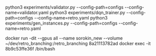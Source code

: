  python3 experiments/validator.py --config-path=configs --config-name=validator.yaml
 python3 experiments/dqn_trainer.py --config-path=configs --config-name=retro.yaml 
 python3 experiments/gen_instances.py --config-path=configs --config-name=retro.yaml

 docker run -dit --gpus all --name sorokin_new  --volume ~/dev/retro_branching:/retro_branching 8a21113782ad
 docker exec -it 8b9c53ffe36f /bin/bash
